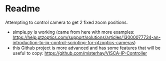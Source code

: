 # Readme

Attempting to control camera to get 2 fixed zoom positions.

* simple.py is working (came from here with more examples: https://help.ptzoptics.com/support/solutions/articles/13000077734-an-introduction-to-ip-control-scripting-for-ptzoptics-cameras)
* this Github project is more advanced and has some features that will be useful to copy: https://github.com/misterhay/VISCA-IP-Controller